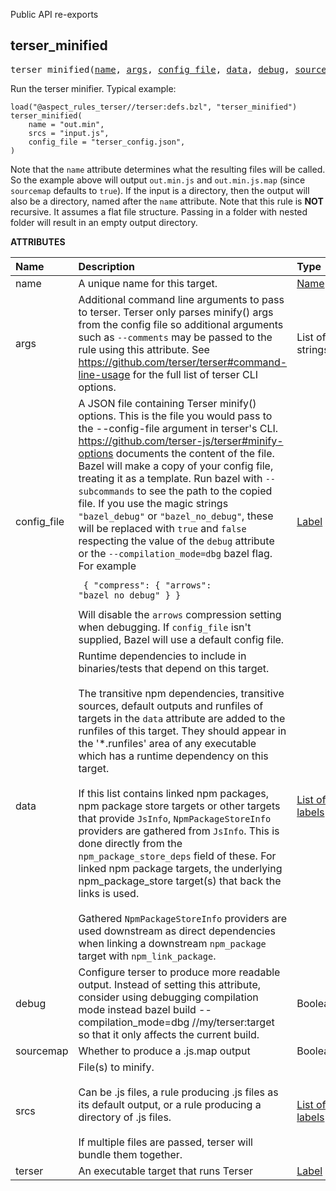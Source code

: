 <!-- Generated with Stardoc: http://skydoc.bazel.build -->

Public API re-exports

<a id="terser_minified"></a>

## terser_minified

<pre>
terser_minified(<a href="#terser_minified-name">name</a>, <a href="#terser_minified-args">args</a>, <a href="#terser_minified-config_file">config_file</a>, <a href="#terser_minified-data">data</a>, <a href="#terser_minified-debug">debug</a>, <a href="#terser_minified-sourcemap">sourcemap</a>, <a href="#terser_minified-srcs">srcs</a>, <a href="#terser_minified-terser">terser</a>)
</pre>

Run the terser minifier.
Typical example:
```starlark
load("@aspect_rules_terser//terser:defs.bzl", "terser_minified")
terser_minified(
    name = "out.min",
    srcs = "input.js",
    config_file = "terser_config.json",
)
```
Note that the `name` attribute determines what the resulting files will be called.
So the example above will output `out.min.js` and `out.min.js.map` (since `sourcemap` defaults to `true`).
If the input is a directory, then the output will also be a directory, named after the `name` attribute.
Note that this rule is **NOT** recursive. It assumes a flat file structure. Passing in a folder with nested folder
will result in an empty output directory.


**ATTRIBUTES**


| Name  | Description | Type | Mandatory | Default |
| :------------- | :------------- | :------------- | :------------- | :------------- |
| <a id="terser_minified-name"></a>name |  A unique name for this target.   | <a href="https://bazel.build/concepts/labels#target-names">Name</a> | required |  |
| <a id="terser_minified-args"></a>args |  Additional command line arguments to pass to terser. Terser only parses minify() args from the config file so additional arguments such as <code>--comments</code> may be passed to the rule using this attribute. See https://github.com/terser/terser#command-line-usage for the full list of terser CLI options.   | List of strings | optional | <code>[]</code> |
| <a id="terser_minified-config_file"></a>config_file |  A JSON file containing Terser minify() options. This is the file you would pass to the --config-file argument in terser's CLI. https://github.com/terser-js/terser#minify-options documents the content of the file. Bazel will make a copy of your config file, treating it as a template. Run bazel with <code>--subcommands</code> to see the path to the copied file. If you use the magic strings <code>"bazel_debug"</code> or <code>"bazel_no_debug"</code>, these will be replaced with <code>true</code> and <code>false</code> respecting the value of the <code>debug</code> attribute or the <code>--compilation_mode=dbg</code> bazel flag. For example <pre><code> {     "compress": {         "arrows": "bazel_no_debug"     } } </code></pre> Will disable the <code>arrows</code> compression setting when debugging. If <code>config_file</code> isn't supplied, Bazel will use a default config file.   | <a href="https://bazel.build/concepts/labels">Label</a> | optional | <code>//terser/private:terser_config.default.json</code> |
| <a id="terser_minified-data"></a>data |  Runtime dependencies to include in binaries/tests that depend on this target.<br><br>    The transitive npm dependencies, transitive sources, default outputs and runfiles of targets in the <code>data</code> attribute     are added to the runfiles of this target. They should appear in the '*.runfiles' area of any executable which has     a runtime dependency on this target.<br><br>    If this list contains linked npm packages, npm package store targets or other targets that provide <code>JsInfo</code>,     <code>NpmPackageStoreInfo</code> providers are gathered from <code>JsInfo</code>. This is done directly from the     <code>npm_package_store_deps</code> field of these. For linked npm package targets, the underlying npm_package_store     target(s) that back the links is used.<br><br>    Gathered <code>NpmPackageStoreInfo</code> providers are used downstream as direct dependencies when linking a downstream     <code>npm_package</code> target with <code>npm_link_package</code>.   | <a href="https://bazel.build/concepts/labels">List of labels</a> | optional | <code>[]</code> |
| <a id="terser_minified-debug"></a>debug |  Configure terser to produce more readable output. Instead of setting this attribute, consider using debugging compilation mode instead bazel build --compilation_mode=dbg //my/terser:target so that it only affects the current build.   | Boolean | optional | <code>False</code> |
| <a id="terser_minified-sourcemap"></a>sourcemap |  Whether to produce a .js.map output   | Boolean | optional | <code>True</code> |
| <a id="terser_minified-srcs"></a>srcs |  File(s) to minify.<br><br>Can be .js files, a rule producing .js files as its default output, or a rule producing a directory of .js files.<br><br>If multiple files are passed, terser will bundle them together.   | <a href="https://bazel.build/concepts/labels">List of labels</a> | required |  |
| <a id="terser_minified-terser"></a>terser |  An executable target that runs Terser   | <a href="https://bazel.build/concepts/labels">Label</a> | optional | <code>@terser</code> |


